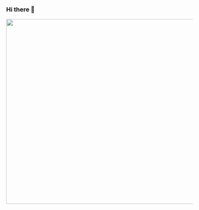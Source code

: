 ### Hi there 👋
<img src="https://media.giphy.com/media/3ornk57KwDXf81rjWM/giphy.gif" width="1000" height="500" />


